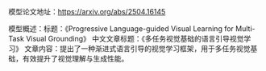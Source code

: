 模型论文地址：https://arxiv.org/abs/2504.16145

模型概述：标题：《Progressive Language-guided Visual Learning for Multi-Task Visual Grounding》
中文文章标题：《多任务视觉基础的语言引导视觉学习》
文章内容：提出了一种渐进式语言引导的视觉学习框架，用于多任务视觉基础，有效提升了视觉理解与生成性能。
